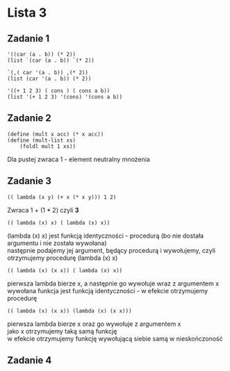 # Lista 3
## Zadanie 1
```
'((car (a . b)) (* 2))
(list `(car (a . b)) `(* 2))
```
```
`(,( car '(a . b)) ,(* 2))
(list (car '(a . b)) (* 2))
```
```
'((+ 1 2 3) ( cons ) ( cons a b))
(list '(+ 1 2 3) '(cons) '(cons a b))
```

## Zadanie 2
```
(define (mult x acc) (* x acc))
(define (mult-list xs)
    (foldl mult 1 xs))
```
Dla pustej zwraca 1 - element neutralny mnożenia

## Zadanie 3
```
(( lambda (x y) (+ x (* x y))) 1 2)
```
Zwraca 1 + (1 * 2) czyli **3**
```
(( lambda (x) x) ( lambda (x) x))
```
(lambda (x) x) jest funkcją identyczności - procedurą (bo nie dostała argumentu i nie została wywołana)\
następnie podajemy jej argument, będący procedurą i wywołujemy, czyli otrzymujemy procedurę (lambda (x) x)
```
(( lambda (x) (x x)) ( lambda (x) x))
```
pierwsza lambda bierze x, a następnie go wywołuje wraz z argumentem x\
wywołana funkcja jest funkcją identyczności - w efekcie otrzymujemy procedurę
```
(( lambda (x) (x x)) (lambda (x) (x x)))
```
pierwsza lambda bierze x oraz go wywołuje z argumentem x\
jako x otrzymujemy taką samą funkcję\
w efekcie otrzymujemy funkcję wywołującą siebie samą w nieskończoność

## Zadanie 4
